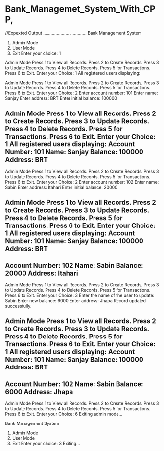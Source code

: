 # Bank_Managemet_System_With_CPP,
//Expexted Output
...................................
Bank Management System
1. Admin Mode
2. User Mode
3. Exit
Enter your choice: 1

Admin Mode
Press 1 to View all Records.
Press 2 to Create Records.
Press 3 to Update Records.
Press 4 to Delete Records.
Press 5 for Transactions.
Press 6 to Exit.
Enter your Choice: 1
All registered users displaying:

Admin Mode
Press 1 to View all Records.
Press 2 to Create Records.
Press 3 to Update Records.
Press 4 to Delete Records.
Press 5 for Transactions.
Press 6 to Exit.
Enter your Choice: 2
Enter account number: 101
Enter name: Sanjay
Enter address: BRT
Enter initial balance: 100000

Admin Mode
Press 1 to View all Records.
Press 2 to Create Records.
Press 3 to Update Records.
Press 4 to Delete Records.
Press 5 for Transactions.
Press 6 to Exit.
Enter your Choice: 1
All registered users displaying:
Account Number: 101
Name: Sanjay
Balance: 100000
Address: BRT
------------------

Admin Mode
Press 1 to View all Records.
Press 2 to Create Records.
Press 3 to Update Records.
Press 4 to Delete Records.
Press 5 for Transactions.
Press 6 to Exit.
Enter your Choice: 2
Enter account number: 102
Enter name: Sabin
Enter address: Itahari
Enter initial balance: 20000

Admin Mode
Press 1 to View all Records.
Press 2 to Create Records.
Press 3 to Update Records.
Press 4 to Delete Records.
Press 5 for Transactions.
Press 6 to Exit.
Enter your Choice: 1
All registered users displaying:
Account Number: 101
Name: Sanjay
Balance: 100000
Address: BRT
------------------
Account Number: 102
Name: Sabin
Balance: 20000
Address: Itahari
------------------

Admin Mode
Press 1 to View all Records.
Press 2 to Create Records.
Press 3 to Update Records.
Press 4 to Delete Records.
Press 5 for Transactions.
Press 6 to Exit.
Enter your Choice: 3
Enter the name of the user to update: Sabin
Enter new balance: 6000
Enter address: Jhapa
Record updated successfully.

Admin Mode
Press 1 to View all Records.
Press 2 to Create Records.
Press 3 to Update Records.
Press 4 to Delete Records.
Press 5 for Transactions.
Press 6 to Exit.
Enter your Choice: 1
All registered users displaying:
Account Number: 101
Name: Sanjay
Balance: 100000
Address: BRT
------------------
Account Number: 102
Name: Sabin
Balance: 6000
Address: Jhapa
------------------

Admin Mode
Press 1 to View all Records.
Press 2 to Create Records.
Press 3 to Update Records.
Press 4 to Delete Records.
Press 5 for Transactions.
Press 6 to Exit.
Enter your Choice: 6
Exiting admin mode...

Bank Management System
1. Admin Mode
2. User Mode
3. Exit
Enter your choice: 3
Exiting...
